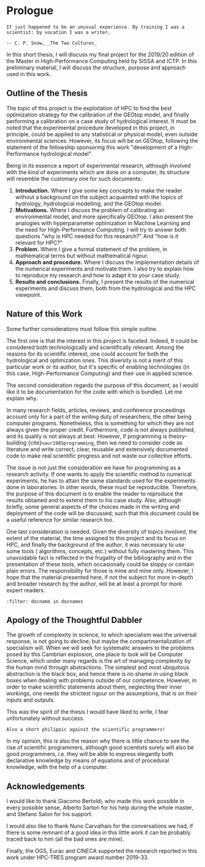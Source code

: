 # Prologue

```{epigraph}
It just happened to be an unusual experience. By training I was a scientist: by vocation I was a writer.

-- C. P. Snow, _The Two Cultures_
```

In this short thesis, I will discuss my final project for the 2019/20 edition of the Master in High-Performance
Computing held by SISSA and ICTP. In this preliminary material, I will discuss the structure, purpose and approach used
in this work.

## Outline of the Thesis

The topic of this project is the exploitation of HPC to find the best optimization strategy for the calibration of the
GEOtop model, and finally performing a calibration on a case study of hydrological interest. It must be noted that the
experimental procedure developed in this project, in principle, could be applied to any statistical or physical model,
even outside environmental sciences. However, its focus will be on GEOtop, following the statement of the fellowship
sponsoring this work "development of a High-Performance hydrological model".

Being in its essence a report of experimental research, although involved with the kind of experiments which are done on
a computer, its structure will resemble the customary one for such documents:

1. **Introduction.** Where I give some key concepts to make the reader without a background on the subject acquainted
   with the topics of hydrology, hydrological modelling, and the GEOtop model.
2. **Motivations.** Where I discuss the problem of calibrating an environmental model, and more specifically GEOtop. I
   also present the analogies with hyperparameter optimization in Machine Learning and the need for High-Performance
   Computing. I will try to answer both questions "why is HPC needed for this research?" And "how is it relevant for
   HPC?"
3. **Problem.** Where I give a formal statement of the problem, in mathematical terms but without mathematical rigour.
4. **Approach and procedure.** Where I discuss the implementation details of the numerical experiments and motivate
   them. I also try to explain how to reproduce my research and how to adapt it to your case study.
5. **Results and conclusions.** Finally, I present the results of the numerical experiments and discuss them, both from
   the hydrological and the HPC viewpoint.

## Nature of this Work

Some further considerations must follow this simple outline.

The first one is that the interest in this project is faceted. Indeed, It could be considered both technologically and
scientifically relevant. Among the reasons for its scientific interest, one could account for both the hydrological and
optimization ones. This diversity is not a merit of this particular work or its author, but it's specific of enabling
technologies (in this case, High-Performance Computing) and their use in applied science.

The second consideration regards the purpose of this document, as I would like it to be documentation for the code with
which is bundled. Let me explain why.

In many research fields, articles, reviews, and conference proceedings account only for a part of the writing duty of
researchers, the other being computer programs. Nonetheless, this is something for which they are not always given the
proper credit. Furthermore, code is not always published, and its quality is not always at best. However, if programming
is theory-building {cite}`naur1985programming`, then we need to consider code as literature and write correct, clear,
reusable and extensively documented code to make real scientific progress and not waste our collective efforts.

The issue is not just the consideration we have for programming as a research activity. If one wants to apply the
scientific method to numerical experiments, he has to attain the same standards used for the experiments done in
laboratories. In other words, these must be reproducible. Therefore, the purpose of this document is to enable the
reader to reproduce the results obtained and to extend them to his case study. Also, although briefly, some general
aspects of the choices made in the writing and deployment of the code will be discussed; such that this document could
be a useful reference for similar research too.

One last consideration is needed. Given the diversity of topics involved, the extent of the material, the time assigned
to this project and its focus on HPC, and finally the background of the author, it was necessary to _use_ some tools (
algorithms, concepts, etc.) without fully mastering them. This unavoidable fact is reflected in the frugality of the
bibliography and in the presentation of these tools, which occasionally could be sloppy or contain plain errors. The
responsibility for those is mine and mine only. However, I hope that the material presented here, if not the subject for
more in-depth and broader research by the author, will be at least a prompt for more expert readers.

```{bibliography} references.bib
:filter: docname in docnames
```

## Apology of the Thoughtful Dabbler

The growth of complexity in science, to which specialism was the universal response, is not going to decline; but maybe
the compartmentalization of specialism will. When we will seek for systematic answers to the problems posed by this
Cambrian explosion, one place to look will be Computer Science, which under many regards is the art of managing
complexity by the human mind through abstractions. The simplest and most ubiquitous abstraction is the black box, and
hence there is no shame in using black boxes when dealing with problems outside of our competence. However, in order to
make scientific statements about them, neglecting their inner workings, one needs the strictest rigour on the
assumptions, that is on their inputs and outputs.

This was the spirit of the thesis I would have liked to write, I fear unfortunately without success.

```{margin}
Also a short philippic against the scientific programmers!
```

In my opinion, this is also the reason why there is little chance to see the rise of scientific programmers, although
good scientists surely will also be good programmers, i.e. they will be able to express elegantly both declarative
knowledge by means of equations and of procedural knowledge, with the help of a computer.

## Acknowledgements

I would like to thank Giacomo Bertoldi, who made this work possible in every possible sense, Alberto Sartori for his
help during the whole master, and Stefano Salon for his support.

I would also like to thank Nuno Carvalhais for the conversations we had, if there is some remnant of a good idea in this
little work it can be probably traced back to him (all the bad ones are mine).

Finally, the OGS, Eurac and CINECA supported the research reported in this work under HPC-TRES program award number
2019-33.
